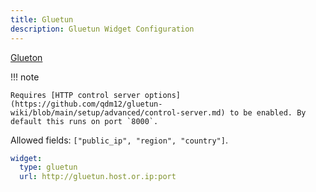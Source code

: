```yaml
---
title: Gluetun
description: Gluetun Widget Configuration
---
```


[Glueton](https://github.com/qdm12/gluetun)

!!! note

    Requires [HTTP control server options](https://github.com/qdm12/gluetun-wiki/blob/main/setup/advanced/control-server.md) to be enabled. By default this runs on port `8000`.

Allowed fields: `["public_ip", "region", "country"]`.

```yaml
widget:
  type: gluetun
  url: http://gluetun.host.or.ip:port
```
